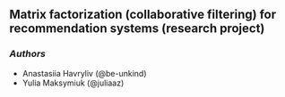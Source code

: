 ## Matrix factorization (collaborative filtering) for recommendation systems (research project)

### **_Authors_**
- Anastasiia Havryliv (@be-unkind)
- Yulia Maksymiuk (@juliaaz)
